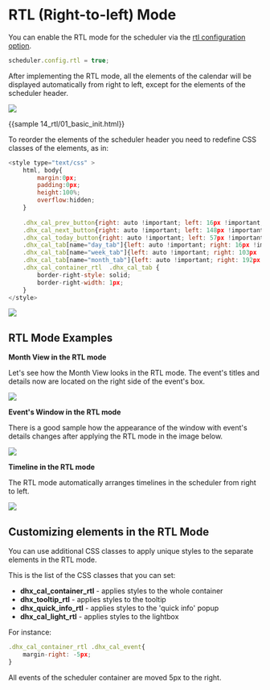 RTL (Right-to-left) Mode
=========================

You can enable the RTL mode for the scheduler via the [rtl configuration option](api/scheduler_rtl_config.md).

~~~js
scheduler.config.rtl = true;
~~~

After implementing the RTL mode, all the elements of the calendar will be displayed automatically from right to left, except for the elements of the scheduler header.

<img src="rtl.png"/>

{{sample 14_rtl/01_basic_init.html}}


To reorder the elements of the scheduler header you need to redefine CSS classes of the elements, as in:

~~~js
<style type="text/css" >
	html, body{
		margin:0px;
		padding:0px;
		height:100%;
		overflow:hidden;
	}	
	
  	.dhx_cal_prev_button{right: auto !important; left: 16px !important;}
  	.dhx_cal_next_button{right: auto !important; left: 148px !important;}
  	.dhx_cal_today_button{right: auto !important; left: 57px !important;}
  	.dhx_cal_tab[name="day_tab"]{left: auto !important; right: 16px !important;}
  	.dhx_cal_tab[name="week_tab"]{left: auto !important; right: 103px !important;}
  	.dhx_cal_tab[name="month_tab"]{left: auto !important; right: 192px !important;}
  	.dhx_cal_container_rtl  .dhx_cal_tab {
    	border-right-style: solid;
    	border-right-width: 1px;
   	}
</style>
~~~

<img src="reorder_header_rtl.png"/>

RTL Mode Examples
-------------------

<b>Month View in the RTL mode</b>

Let's see how the Month View looks in the RTL mode. The event's titles and details now are located on the right side of the event's box.

<img src="month_view_rtl.png"/>

<b>Event's Window in the RTL mode</b>

There is a good sample how the appearance of the window with event's details changes after applying the RTL mode in the image below.

<img src="window_with_details.png"/>

<b>Timeline in the RTL mode</b>

The RTL mode automatically arranges timelines in the scheduler from right to left.

<img src="timeline_rtl.png"/>

Customizing elements in the RTL Mode
-------------------

You can use additional CSS classes to apply unique styles to the separate elements in the RTL mode.

This is the list of the CSS classes that you can set:

- <b>dhx_cal_container_rtl</b> - applies styles to the whole container
- <b>dhx_tooltip_rtl</b> - applies styles to the tooltip
- <b>dhx_quick_info_rtl</b> - applies styles to the 'quick info' popup
- <b>dhx_cal_light_rtl</b> - applies styles to the lightbox

For instance:

~~~js
.dhx_cal_container_rtl .dhx_cal_event{
	margin-right: -5px;
}
~~~

All events of the scheduler container are moved 5px to the right.

